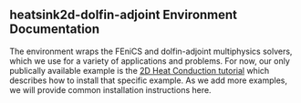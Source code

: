 heatsink2d-dolfin-adjoint Environment Documentation
-----------------------

The environment wraps the FEniCS and dolfin-adjoint multiphysics solvers, which we use for a variety of applications and problems. For now, our only publically available example is the [2D Heat Conduction tutorial](tutorials/heat-fenics-docker/) which describes how to install that specific example. As we add more examples, we will provide common installation instructions here.
